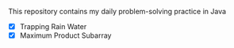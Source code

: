 [//]: # (Problems Solved:-)

This repository contains my daily problem-solving practice in Java

- [x] Trapping Rain Water
- [x] Maximum Product Subarray
